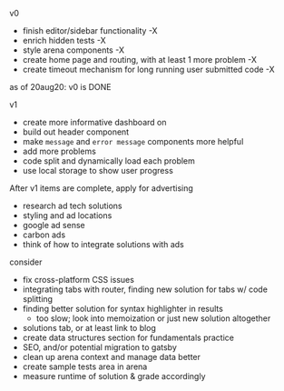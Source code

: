 v0

- finish editor/sidebar functionality -X
- enrich hidden tests -X
- style arena components -X
- create home page and routing, with at least 1 more problem -X
- create timeout mechanism for long running user submitted code -X

as of 20aug20: v0 is DONE

v1

- create more informative dashboard on
- build out header component
- make `message` and `error message` components more helpful
- add more problems
- code split and dynamically load each problem
- use local storage to show user progress

After v1 items are complete, apply for advertising

- research ad tech solutions
- styling and ad locations
- google ad sense
- carbon ads
- think of how to integrate solutions with ads

consider

- fix cross-platform CSS issues
- integrating tabs with router, finding new solution for tabs w/ code splitting
- finding better solution for syntax highlighter in results
  - too slow; look into memoization or just new solution altogether
- solutions tab, or at least link to blog
- create data structures section for fundamentals practice
- SEO, and/or potential migration to gatsby
- clean up arena context and manage data better
- create sample tests area in arena
- measure runtime of solution & grade accordingly
